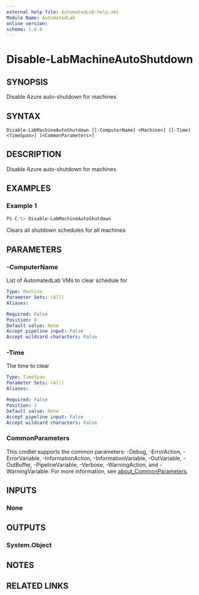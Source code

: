 ```yaml
---
external help file: AutomatedLab-help.xml
Module Name: AutomatedLab
online version:
schema: 2.0.0
---
```


# Disable-LabMachineAutoShutdown

## SYNOPSIS
Disable Azure auto-shutdown for machines

## SYNTAX

```
Disable-LabMachineAutoShutdown [[-ComputerName] <Machine>] [[-Time] <TimeSpan>] [<CommonParameters>]
```

## DESCRIPTION
Disable Azure auto-shutdown for machines

## EXAMPLES

### Example 1
```powershell
PS C:\> Disable-LabMachineAutoShutdown
```

Clears all shutdown schedules for all machines

## PARAMETERS

### -ComputerName
List of AutomatedLab VMs to clear schedule for

```yaml
Type: Machine
Parameter Sets: (All)
Aliases:

Required: False
Position: 0
Default value: None
Accept pipeline input: False
Accept wildcard characters: False
```

### -Time
The time to clear

```yaml
Type: TimeSpan
Parameter Sets: (All)
Aliases:

Required: False
Position: 1
Default value: None
Accept pipeline input: False
Accept wildcard characters: False
```

### CommonParameters
This cmdlet supports the common parameters: -Debug, -ErrorAction, -ErrorVariable, -InformationAction, -InformationVariable, -OutVariable, -OutBuffer, -PipelineVariable, -Verbose, -WarningAction, and -WarningVariable. For more information, see [about_CommonParameters](http://go.microsoft.com/fwlink/?LinkID=113216).

## INPUTS

### None

## OUTPUTS

### System.Object
## NOTES

## RELATED LINKS
